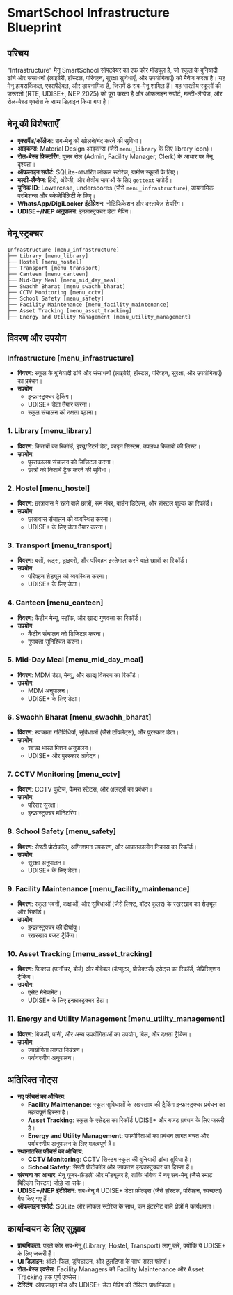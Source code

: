 # SmartSchool Infrastructure Blueprint

## परिचय
"Infrastructure" मेनू SmartSchool सॉफ्टवेयर का एक कोर मॉड्यूल है, जो स्कूल के बुनियादी ढांचे और संसाधनों (लाइब्रेरी, हॉस्टल, परिवहन, सुरक्षा सुविधाएँ, और उपयोगिताएँ) को मैनेज करता है। यह मेनू हायरार्किकल, एक्सपैंडेबल, और डायनामिक है, जिसमें 8 सब-मेनू शामिल हैं। यह भारतीय स्कूलों की जरूरतों (RTE, UDISE+, NEP 2025) को पूरा करता है और ऑफलाइन सपोर्ट, मल्टी-लैंग्वेज, और रोल-बेस्ड एक्सेस के साथ डिज़ाइन किया गया है।

## मेनू की विशेषताएँ
- **एक्सपैंड/कॉलैप्स**: सब-मेनू को खोलने/बंद करने की सुविधा।
- **आइकन्स**: Material Design आइकन्स (जैसे `menu_library` के लिए library icon)।
- **रोल-बेस्ड फ़िल्टरिंग**: यूजर रोल (Admin, Facility Manager, Clerk) के आधार पर मेनू दृश्यता।
- **ऑफलाइन सपोर्ट**: SQLite-आधारित लोकल स्टोरेज, ग्रामीण स्कूलों के लिए।
- **मल्टी-लैंग्वेज**: हिंदी, अंग्रेजी, और क्षेत्रीय भाषाओं के लिए `gettext` सपोर्ट।
- **यूनिक ID**: Lowercase, underscores (जैसे `menu_infrastructure`), डायनामिक परमिशन्स और स्केलेबिलिटी के लिए।
- **WhatsApp/DigiLocker इंटीग्रेशन**: नोटिफिकेशन और दस्तावेज़ शेयरिंग।
- **UDISE+/NEP अनुपालन**: इन्फ्रास्ट्रक्चर डेटा मैपिंग।

## मेनू स्ट्रक्चर
```
Infrastructure [menu_infrastructure]
├── Library [menu_library]
├── Hostel [menu_hostel]
├── Transport [menu_transport]
├── Canteen [menu_canteen]
├── Mid-Day Meal [menu_mid_day_meal]
├── Swachh Bharat [menu_swachh_bharat]
├── CCTV Monitoring [menu_cctv]
├── School Safety [menu_safety]
├── Facility Maintenance [menu_facility_maintenance]
├── Asset Tracking [menu_asset_tracking]
├── Energy and Utility Management [menu_utility_management]
```

## विवरण और उपयोग

### Infrastructure [menu_infrastructure]
- **विवरण**: स्कूल के बुनियादी ढांचे और संसाधनों (लाइब्रेरी, हॉस्टल, परिवहन, सुरक्षा, और उपयोगिताएँ) का प्रबंधन।
- **उपयोग**:
  + इन्फ्रास्ट्रक्चर ट्रैकिंग।
  + UDISE+ डेटा तैयार करना।
  + स्कूल संचालन की दक्षता बढ़ाना।

### 1. Library [menu_library]
- **विवरण**: किताबों का रिकॉर्ड, इश्यू/रिटर्न डेट, फाइन सिस्टम, उपलब्ध किताबों की लिस्ट।
- **उपयोग**:
  + पुस्तकालय संचालन को डिजिटल करना।
  + छात्रों को किताबें ट्रैक करने की सुविधा।

### 2. Hostel [menu_hostel]
- **विवरण**: छात्रावास में रहने वाले छात्रों, रूम नंबर, वार्डन डिटेल्स, और हॉस्टल शुल्क का रिकॉर्ड।
- **उपयोग**:
  + छात्रावास संचालन को व्यवस्थित करना।
  + UDISE+ के लिए डेटा तैयार करना।

### 3. Transport [menu_transport]
- **विवरण**: बसों, रूट्स, ड्राइवरों, और परिवहन इस्तेमाल करने वाले छात्रों का रिकॉर्ड।
- **उपयोग**:
  + परिवहन शेड्यूल को व्यवस्थित करना।
  + UDISE+ के लिए डेटा।

### 4. Canteen [menu_canteen]
- **विवरण**: कैंटीन मेन्यू, स्टॉक, और खाद्य गुणवत्ता का रिकॉर्ड।
- **उपयोग**:
  + कैंटीन संचालन को डिजिटल करना।
  + गुणवत्ता सुनिश्चित करना।

### 5. Mid-Day Meal [menu_mid_day_meal]
- **विवरण**: MDM डेटा, मेन्यू, और खाद्य वितरण का रिकॉर्ड।
- **उपयोग**:
  + MDM अनुपालन।
  + UDISE+ के लिए डेटा।

### 6. Swachh Bharat [menu_swachh_bharat]
- **विवरण**: स्वच्छता गतिविधियों, सुविधाओं (जैसे टॉयलेट्स), और पुरस्कार डेटा।
- **उपयोग**:
  + स्वच्छ भारत मिशन अनुपालन।
  + UDISE+ और पुरस्कार आवेदन।

### 7. CCTV Monitoring [menu_cctv]
- **विवरण**: CCTV फुटेज, कैमरा स्टेटस, और अलर्ट्स का प्रबंधन।
- **उपयोग**:
  + परिसर सुरक्षा।
  + इन्फ्रास्ट्रक्चर मॉनिटरिंग।

### 8. School Safety [menu_safety]
- **विवरण**: सेफ्टी प्रोटोकॉल, अग्निशमन उपकरण, और आपातकालीन निकास का रिकॉर्ड।
- **उपयोग**:
  + सुरक्षा अनुपालन।
  + UDISE+ के लिए डेटा।

### 9. Facility Maintenance [menu_facility_maintenance]
- **विवरण**: स्कूल भवनों, कक्षाओं, और सुविधाओं (जैसे लिफ्ट, वॉटर कूलर) के रखरखाव का शेड्यूल और रिकॉर्ड।
- **उपयोग**:
  + इन्फ्रास्ट्रक्चर की दीर्घायु।
  + रखरखाव बजट ट्रैकिंग।

### 10. Asset Tracking [menu_asset_tracking]
- **विवरण**: फिक्स्ड (फर्नीचर, बोर्ड) और मोवेबल (कंप्यूटर, प्रोजेक्टर्स) एसेट्स का रिकॉर्ड, डेप्रिसिएशन ट्रैकिंग।
- **उपयोग**:
  + एसेट मैनेजमेंट।
  + UDISE+ के लिए इन्फ्रास्ट्रक्चर डेटा।

### 11. Energy and Utility Management [menu_utility_management]
- **विवरण**: बिजली, पानी, और अन्य उपयोगिताओं का उपयोग, बिल, और दक्षता ट्रैकिंग।
- **उपयोग**:
  + उपयोगिता लागत नियंत्रण।
  + पर्यावरणीय अनुपालन।

## अतिरिक्त नोट्स
- **नए फीचर्स का औचित्य**:
  + **Facility Maintenance**: स्कूल सुविधाओं के रखरखाव की ट्रैकिंग इन्फ्रास्ट्रक्चर प्रबंधन का महत्वपूर्ण हिस्सा है।
  + **Asset Tracking**: स्कूल के एसेट्स का रिकॉर्ड UDISE+ और बजट प्रबंधन के लिए जरूरी है।
  + **Energy and Utility Management**: उपयोगिताओं का प्रबंधन लागत बचत और पर्यावरणीय अनुपालन के लिए महत्वपूर्ण है।
- **स्थानांतरित फीचर्स का औचित्य**:
  + **CCTV Monitoring**: CCTV सिस्टम स्कूल की बुनियादी ढांचा सुविधा है।
  + **School Safety**: सेफ्टी प्रोटोकॉल और उपकरण इन्फ्रास्ट्रक्चर का हिस्सा हैं।
- **संरचना का आधार**: मेनू यूजर-फ्रेंडली और मॉड्यूलर है, ताकि भविष्य में नए सब-मेनू (जैसे स्मार्ट बिल्डिंग सिस्टम) जोड़े जा सकें।
- **UDISE+/NEP इंटीग्रेशन**: सब-मेनू में UDISE+ डेटा फ़ील्ड्स (जैसे हॉस्टल, परिवहन, स्वच्छता) मैप किए गए हैं।
- **ऑफलाइन सपोर्ट**: SQLite और लोकल स्टोरेज के साथ, कम इंटरनेट वाले क्षेत्रों में कार्यक्षमता।

## कार्यान्वयन के लिए सुझाव
- **प्राथमिकता**: पहले कोर सब-मेनू (Library, Hostel, Transport) लागू करें, क्योंकि ये UDISE+ के लिए जरूरी हैं।
- **UI डिज़ाइन**: ऑटो-फिल, ड्रॉपडाउन, और टूलटिप्स के साथ सरल फॉर्म्स।
- **रोल-बेस्ड एक्सेस**: Facility Managers को Facility Maintenance और Asset Tracking तक पूर्ण एक्सेस।
- **टेस्टिंग**: ऑफलाइन मोड और UDISE+ डेटा मैपिंग की टेस्टिंग प्राथमिकता।